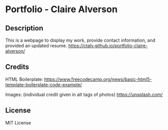 # Portfolio - Claire Alverson

## Description

This is a webpage to display my work, provide contact information, and provided an updated resume. https://ctalv.github.io/portfolio-claire-alverson/


## Credits

HTML Boilerplate: https://www.freecodecamp.org/news/basic-html5-template-boilerplate-code-example/

Images: (individual credit given in alt tags of photos) https://unsplash.com/ 

## License

MIT License

